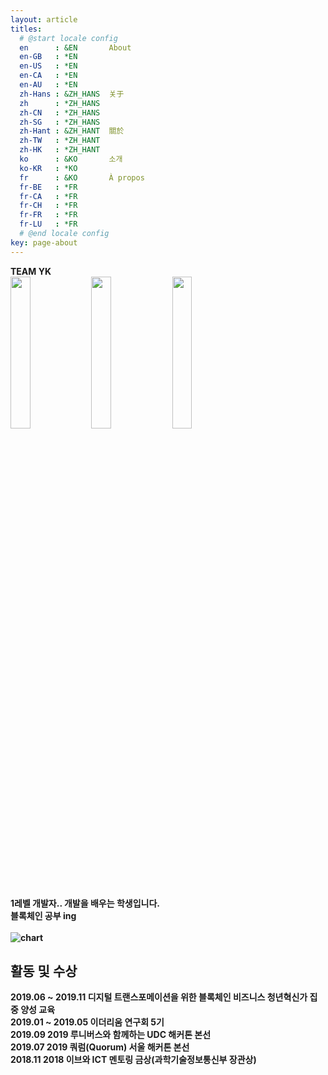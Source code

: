 ```yaml
---
layout: article
titles:
  # @start locale config
  en      : &EN       About
  en-GB   : *EN
  en-US   : *EN
  en-CA   : *EN
  en-AU   : *EN
  zh-Hans : &ZH_HANS  关于
  zh      : *ZH_HANS
  zh-CN   : *ZH_HANS
  zh-SG   : *ZH_HANS
  zh-Hant : &ZH_HANT  關於
  zh-TW   : *ZH_HANT
  zh-HK   : *ZH_HANT
  ko      : &KO       소개
  ko-KR   : *KO
  fr      : &KO       À propos
  fr-BE   : *FR
  fr-CA   : *FR
  fr-CH   : *FR
  fr-FR   : *FR
  fr-LU   : *FR
  # @end locale config
key: page-about
---
```


<b>TEAM YK<b/>
<br /><img src='https://user-images.githubusercontent.com/48206157/67365012-b23bff80-f5ab-11e9-8d93-2dd938673ec0.jpg' href='https://infiduk.github.io' width='25%' height='25%' />
<img src='https://user-images.githubusercontent.com/48206157/67365013-b23bff80-f5ab-11e9-9f5a-eb38db485396.jpg' href='https://ch-4ml.github.io' width='25%' height='25%' />
<img src='https://user-images.githubusercontent.com/48206157/67365014-b2d49600-f5ab-11e9-824b-382bd33257fd.jpg' href='https://9992.github.io' width='25%' height='25%' />
<br /><br />1레벨 개발자.. 개발을 배우는 학생입니다.
<br /><b>블록체인</b> 공부 ing
<br /><br />![chart](https://ghchart.rshah.org/infiduk)

## 활동 및 수상
2019.06 ~ 2019.11 디지털 트랜스포메이션을 위한 블록체인 비즈니스 청년혁신가 집중 양성 교육
<br />2019.01 ~ 2019.05 이더리움 연구회 5기
<br />2019.09 2019 루니버스와 함께하는 UDC 해커톤 본선
<br />2019.07 2019 쿼럼(Quorum) 서울 해커톤 본선
<br />2018.11 2018 이브와 ICT 멘토링 금상(과학기술정보통신부 장관상)
<br />